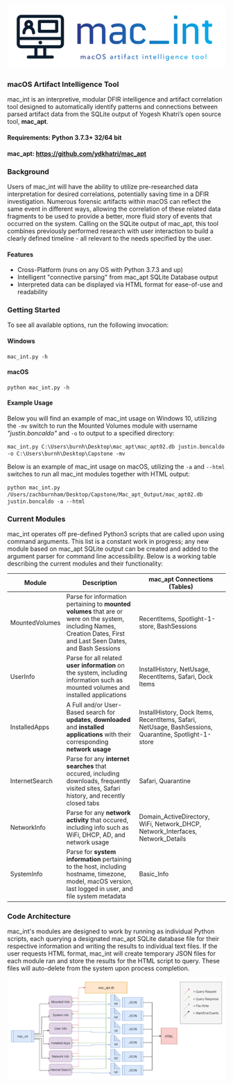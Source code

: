 ![Screenshot](/images/mac_intLogo.png)

### macOS Artifact Intelligence Tool

mac_int is an interpretive, modular DFIR intelligence and artifact correlation tool designed to automatically identify patterns and connections between parsed artifact data from the SQLite output of Yogesh Khatri’s open source tool, **mac_apt**.

#### Requirements: Python 3.7.3+ 32/64 bit
#### mac_apt: https://github.com/ydkhatri/mac_apt

### Background

Users of mac_int will have the ability to utilize pre-researched data interpretation for desired correlations, potentially saving time in a DFIR investigation. Numerous forensic artifacts within macOS can reflect the same event in different ways, allowing the correlation of these related data fragments to be used to provide a better, more fluid story of events that occurred on the system. Calling on the SQLite output of mac_apt, this tool combines previously performed research with user interaction to build a clearly defined timeline - all relevant to the needs specified by the user.

#### Features
- Cross-Platform (runs on any OS with Python 3.7.3 and up)
- Intelligent "connective parsing" from mac_apt SQLite Database output
- Interpreted data can be displayed via HTML format for ease-of-use and readability

### Getting Started

To see all available options, run the following invocation:
#### Windows
```
mac_int.py -h 
```
#### macOS
```
python mac_int.py -h
```
#### Example Usage

Below you will find an example of mac_int usage on Windows 10, utilizing the `-mv` switch to run the Mounted Volumes module with username *"justin.boncaldo"* and `-o` to output to a specified directory:
```
mac_int.py C:\Users\burnh\Desktop\mac_apt\mac_apt02.db justin.boncaldo -o C:\Users\burnh\Desktop\Capstone -mv
```

Below is an example of mac_int usage on macOS, utilizing the `-a` and `--html` switches to run all mac_int modules together with HTML output:
```
python mac_int.py /Users/zachburnham/Desktop/Capstone/Mac_apt_Output/mac_apt02.db justin.boncaldo -a --html
```

### Current Modules

mac_int operates off pre-defined Python3 scripts that are called upon using command arguments. This list is a constant work in progress; any new module based on mac_apt SQLite output can be created and added to the argument parser for command line accessibility. Below is a working table describing the current modules and their functionality:

| Module | Description | mac_apt Connections (Tables) |
| --- | --- | --- |
| MountedVolumes | Parse for information pertaining to **mounted volumes** that are or were on the system, including Names, Creation Dates, First and Last Seen Dates, and Bash Sessions | RecentItems, Spotlight-1-store, BashSessions |
| UserInfo | Parse for all related **user information** on the system, including information such as mounted volumes and installed applications | InstallHistory, NetUsage, RecentItems, Safari, Dock Items |
| InstalledApps | A Full and/or User-Based search for **updates**, **downloaded** and **installed applications** with their corresponding **network usage** | InstallHistory, Dock Items, RecentItems, Safari, NetUsage, BashSessions, Quarantine, Spotlight-1-store |
| InternetSearch | Parse for any **internet searches** that occured, including downloads, frequently visited sites, Safari history, and recently closed tabs | Safari, Quarantine |
| NetworkInfo | Parse for any **network activity** that occured, including info such as WiFi, DHCP, AD, and network usage | Domain_ActiveDirectory, WiFi, Network_DHCP, Network_Interfaces, Network_Details |
| SystemInfo | Parse for **system information** pertaining to the host, including hostname, timezone, model, macOS version, last logged in user, and file system metadata | Basic_Info |

### Code Architecture

mac_int's modules are designed to work by running as individual Python scripts, each querying a designated mac_apt SQLite database file for their respective information and writing the results to individual text files. If the user requests HTML format, mac_int will create temporary JSON files for each module ran and store the results for the HTML script to query. These files will auto-delete from the system upon process completion. 

![Screenshot](/images/mac_intCodeArchitecture.PNG)
